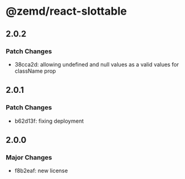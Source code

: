 # @zemd/react-slottable

## 2.0.2

### Patch Changes

- 38cca2d: allowing undefined and null values as a valid values for className prop

## 2.0.1

### Patch Changes

- b62d13f: fixing deployment

## 2.0.0

### Major Changes

- f8b2eaf: new license
